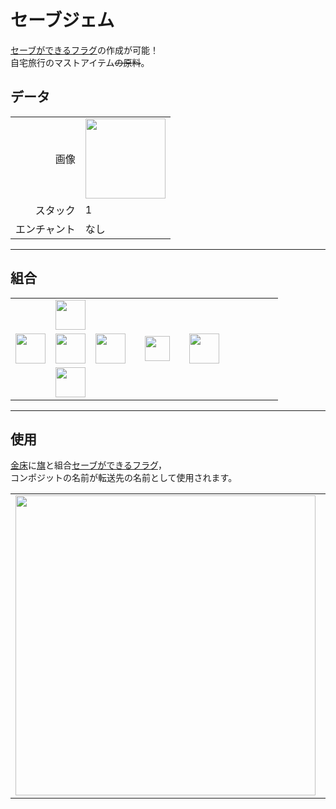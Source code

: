 # セーブジェム
[セーブができるフラグ](record_point_banner.md)の作成が可能！  
自宅旅行のマストアイテム~~の原料~~。

## データ
<table>
    <tr><td align="end">画像</td><td><img src="https://i.imgur.com/5IDgby3.png" width="128"/></td></tr>
    <tr><td align="end">スタック</td><td>1</td></tr>
    <tr><td align="end">エンチャント</td><td>なし</td></tr>
</table>

---

## 組合
<table>
    <tr><td></td><td><img src="https://i.imgur.com/wkLqvqi.png" width="48"/></td><td></td><td colspan="3"></td></tr>
    <tr><td><img src="https://i.imgur.com/wkLqvqi.png" width="48"/></td><td><img src="https://i.imgur.com/fWIUn4F.png" width="48"/></td><td><img src="https://i.imgur.com/wkLqvqi.png" width="48"/></td><td width="70" align="center"><img src="https://i.imgur.com/VE0KqIE.png" width="40"/></td><td><img src="https://i.imgur.com/5IDgby3.png" width="48"/></td><td width="70"></td></tr>
    <tr><td></td><td><img src="https://i.imgur.com/wkLqvqi.png" width="48"/></td><td></td><td colspan="3"></td></tr>
</table>

---

## 使用
[金床](https://minecraft.fandom.com/ja/wiki/金床)に[旗](https://minecraft.fandom.com/ja/wiki/旗)と組合[セーブができるフラグ](record_point_banner.md)，  
コンポジットの名前が転送先の名前として使用されます。

<table>
    <tr><td><img src="https://i.imgur.com/Xq6yCL5.png" width="480"/></td><td><img src="https://i.imgur.com/YE5JOw8.png" width="480"/></td></tr>
</table>
